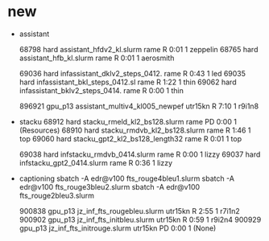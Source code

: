 # new

* assistant

     68798      hard       assistant_hfdv2_kl.slurm     rame  R       0:01      1 zeppelin
     68765      hard assistant_hfb_kl.slurm     rame  R       0:01      1 aerosmith

     69036      hard infassistant_dklv2_steps_0412.     rame  R       0:43      1 led
     69035      hard infassistant_bkl_steps_0412.sl     rame  R       1:22      1 thin
     69062      hard infassistant_bklv2_steps_0414.     rame  R       0:00      1 thin

    896921   gpu_p13 assistant_multiv4_kl005_newpef  utr15kn  R       7:10      1 r9i1n8

* stacku
     68912      hard   stacku_rmeld_kl2_bs128.slurm     rame PD       0:00      1 (Resources)
     68910      hard   stacku_rmdvb_kl2_bs128.slurm     rame  R       1:46      1 top
     69060      hard stacku_gpt2_kl2_bs128_length32     rame  R       0:01      1 top

     69038      hard     infstacku_rmdvb_0414.slurm     rame  R       0:00      1 lizzy
     69037      hard      infstacku_gpt2_0414.slurm     rame  R       0:36      1 lizzy

* captioning
sbatch -A edr@v100 fts_rouge4bleu1.slurm
sbatch -A edr@v100 fts_rouge3bleu2.slurm
sbatch -A edr@v100 fts_rouge2bleu3.slurm

    900838   gpu_p13     jz_inf_fts_rougebleu.slurm  utr15kn  R       2:55      1 r7i1n2
    900902   gpu_p13      jz_inf_fts_initbleu.slurm  utr15kn  R       0:59      1 r9i2n4
    900929   gpu_p13     jz_inf_fts_initrouge.slurm  utr15kn PD       0:00      1 (None)

